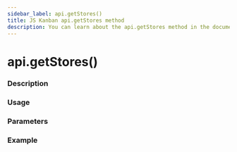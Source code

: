```yaml
---
sidebar_label: api.getStores()
title: JS Kanban api.getStores method
description: You can learn about the api.getStores method in the documentation of the JavaScript Kanban library. Browse developer guides and API reference, try out code examples and live demos.
---
```


# api.getStores()

### Description


### Usage


### Parameters


### Example

```jsx

```
